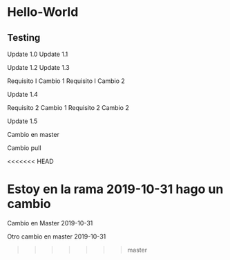 # Hello-World
## Testing

Update 1.0
Update 1.1

Update 1.2
Update 1.3

Requisito I Cambio 1
Requisito I Cambio 2


Update 1.4

Requisito 2 Cambio 1
Requisito 2 Cambio 2


Update 1.5 

Cambio en master

Cambio pull 

<<<<<<< HEAD



Estoy en la rama 2019-10-31 hago un cambio
=======
Cambio en Master 2019-10-31

Otro cambio en master 2019-10-31
>>>>>>> master

